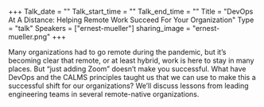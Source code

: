+++
Talk_date = ""
Talk_start_time = ""
Talk_end_time = ""
Title = "DevOps At A Distance: Helping Remote Work Succeed For Your Organization"
Type = "talk"
Speakers = ["ernest-mueller"]
sharing_image = "ernest-mueller.png"
+++

Many organizations had to go remote during the pandemic, but it’s becoming clear that remote, or at least hybrid, work is here to stay in many places. But “just adding Zoom” doesn’t make you successful.  What have DevOps and the CALMS principles taught us that we can use to make this a successful shift for our organizations?  We’ll discuss lessons from leading engineering teams in several remote-native organizations. 